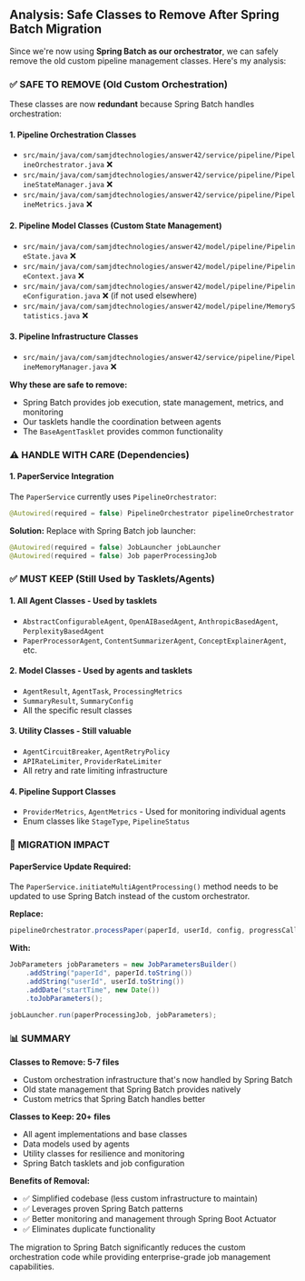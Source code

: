 ## Analysis: Safe Classes to Remove After Spring Batch Migration

Since we're now using **Spring Batch as our orchestrator**, we can safely remove the old custom pipeline management classes. Here's my analysis:

### ✅ **SAFE TO REMOVE** (Old Custom Orchestration)

These classes are now **redundant** because Spring Batch handles orchestration:

#### 1. **Pipeline Orchestration Classes**

- `src/main/java/com/samjdtechnologies/answer42/service/pipeline/PipelineOrchestrator.java` ❌
- `src/main/java/com/samjdtechnologies/answer42/service/pipeline/PipelineStateManager.java` ❌  
- `src/main/java/com/samjdtechnologies/answer42/service/pipeline/PipelineMetrics.java` ❌

#### 2. **Pipeline Model Classes** (Custom State Management)

- `src/main/java/com/samjdtechnologies/answer42/model/pipeline/PipelineState.java` ❌
- `src/main/java/com/samjdtechnologies/answer42/model/pipeline/PipelineContext.java` ❌
- `src/main/java/com/samjdtechnologies/answer42/model/pipeline/PipelineConfiguration.java` ❌ (if not used elsewhere)
- `src/main/java/com/samjdtechnologies/answer42/model/pipeline/MemoryStatistics.java` ❌

#### 3. **Pipeline Infrastructure Classes**

- `src/main/java/com/samjdtechnologies/answer42/service/pipeline/PipelineMemoryManager.java` ❌

**Why these are safe to remove:**

- Spring Batch provides job execution, state management, metrics, and monitoring
- Our tasklets handle the coordination between agents
- The `BaseAgentTasklet` provides common functionality

### ⚠️ **HANDLE WITH CARE** (Dependencies)

#### 1. **PaperService Integration**

The `PaperService` currently uses `PipelineOrchestrator`:

```java
@Autowired(required = false) PipelineOrchestrator pipelineOrchestrator
```

**Solution:** Replace with Spring Batch job launcher:

```java
@Autowired(required = false) JobLauncher jobLauncher
@Autowired(required = false) Job paperProcessingJob
```

### ✅ **MUST KEEP** (Still Used by Tasklets/Agents)

#### 1. **All Agent Classes** - Used by tasklets

- `AbstractConfigurableAgent`, `OpenAIBasedAgent`, `AnthropicBasedAgent`, `PerplexityBasedAgent`
- `PaperProcessorAgent`, `ContentSummarizerAgent`, `ConceptExplainerAgent`, etc.

#### 2. **Model Classes** - Used by agents and tasklets

- `AgentResult`, `AgentTask`, `ProcessingMetrics`
- `SummaryResult`, `SummaryConfig`
- All the specific result classes

#### 3. **Utility Classes** - Still valuable

- `AgentCircuitBreaker`, `AgentRetryPolicy` 
- `APIRateLimiter`, `ProviderRateLimiter`
- All retry and rate limiting infrastructure

#### 4. **Pipeline Support Classes**

- `ProviderMetrics`, `AgentMetrics` - Used for monitoring individual agents
- Enum classes like `StageType`, `PipelineStatus`

### 🔧 **MIGRATION IMPACT**

#### **PaperService Update Required:**

The `PaperService.initiateMultiAgentProcessing()` method needs to be updated to use Spring Batch instead of the custom orchestrator.

**Replace:**

```java
pipelineOrchestrator.processPaper(paperId, userId, config, progressCallback);
```

**With:**

```java
JobParameters jobParameters = new JobParametersBuilder()
    .addString("paperId", paperId.toString())
    .addString("userId", userId.toString())
    .addDate("startTime", new Date())
    .toJobParameters();

jobLauncher.run(paperProcessingJob, jobParameters);
```

### 📊 **SUMMARY**

**Classes to Remove: 5-7 files**

- Custom orchestration infrastructure that's now handled by Spring Batch
- Old state management that Spring Batch provides natively
- Custom metrics that Spring Batch handles better

**Classes to Keep: 20+ files** 

- All agent implementations and base classes
- Data models used by agents
- Utility classes for resilience and monitoring
- Spring Batch tasklets and job configuration

**Benefits of Removal:**

- ✅ Simplified codebase (less custom infrastructure to maintain)
- ✅ Leverages proven Spring Batch patterns
- ✅ Better monitoring and management through Spring Boot Actuator
- ✅ Eliminates duplicate functionality

The migration to Spring Batch significantly reduces the custom orchestration code while providing enterprise-grade job management capabilities.


